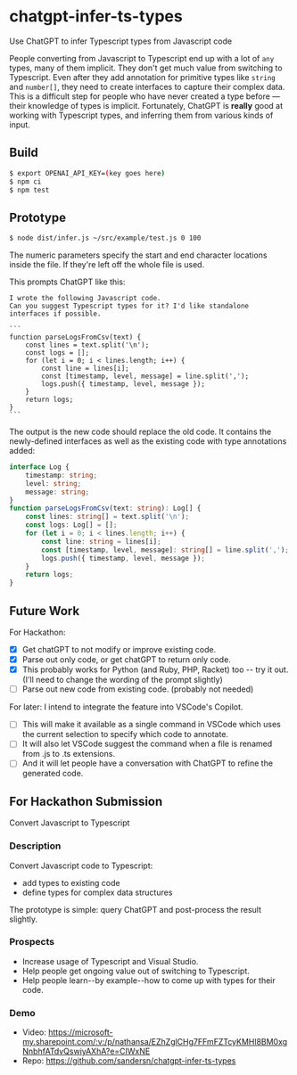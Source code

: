 # chatgpt-infer-ts-types

Use ChatGPT to infer Typescript types from Javascript code

People converting from Javascript to Typescript end up with a lot of `any` types, many of them implicit.
They don't get much value from switching to Typescript.
Even after they add annotation for primitive types like `string` and `number[]`, they need to create interfaces to capture their complex data.
This is a difficult step for people who have never created a type before &mdash; their knowledge of types is implicit.
Fortunately, ChatGPT is **really** good at working with Typescript types, and inferring them from various kinds of input.

## Build


```sh
$ export OPENAI_API_KEY=(key goes here)
$ npm ci
$ npm test
```

## Prototype

```sh
$ node dist/infer.js ~/src/example/test.js 0 100
```

The numeric parameters specify the start and end character locations inside the file.
If they're left off the whole file is used.

This prompts ChatGPT like this:

    I wrote the following Javascript code.
    Can you suggest Typescript types for it? I'd like standalone interfaces if possible.
    
    ```
    function parseLogsFromCsv(text) {
        const lines = text.split('\n');
        const logs = [];
        for (let i = 0; i < lines.length; i++) {
            const line = lines[i];
            const [timestamp, level, message] = line.split(',');
            logs.push({ timestamp, level, message });
        }
        return logs;
    }
    ```
    
The output is the new code should replace the old code. It contains the newly-defined interfaces as well as the existing code with type annotations added:

``` ts
interface Log {
    timestamp: string;
    level: string;
    message: string;
}
function parseLogsFromCsv(text: string): Log[] {
    const lines: string[] = text.split('\n');
    const logs: Log[] = [];
    for (let i = 0; i < lines.length; i++) {
        const line: string = lines[i];
        const [timestamp, level, message]: string[] = line.split(',');
        logs.push({ timestamp, level, message });
    }
    return logs;
}
```

## Future Work

For Hackathon: 
- [x] Get chatGPT to not modify or improve existing code.
- [x] Parse out only code, or get chatGPT to return only code.
- [x] This probably works for Python (and Ruby, PHP, Racket) too -- try it out. (I'll need to change the wording of the prompt slightly)
- [ ] Parse out new code from existing code. (probably not needed)

For later:
I intend to integrate the feature into VSCode's Copilot.
- [ ] This will make it available as a single command in VSCode which uses the current selection to specify which code to annotate.
- [ ] It will also let VSCode suggest the command when a file is renamed from .js to .ts extensions.
- [ ] And it will let people have a conversation with ChatGPT to refine the generated code.

## For Hackathon Submission

Convert Javascript to Typescript

### Description

Convert Javascript code to Typescript:
- add types to existing code
- define types for complex data structures

The prototype is simple: query ChatGPT and post-process the result slightly.

### Prospects

- Increase usage of Typescript and Visual Studio.
- Help people get ongoing value out of switching to Typescript.
- Help people learn--by example--how to come up with types for their code.

### Demo

- Video: https://microsoft-my.sharepoint.com/:v:/p/nathansa/EZhZglCHg7FFmFZTcyKMHl8BM0xgNnbhfATdvQswiyAXhA?e=CIWxNE
- Repo: https://github.com/sandersn/chatgpt-infer-ts-types